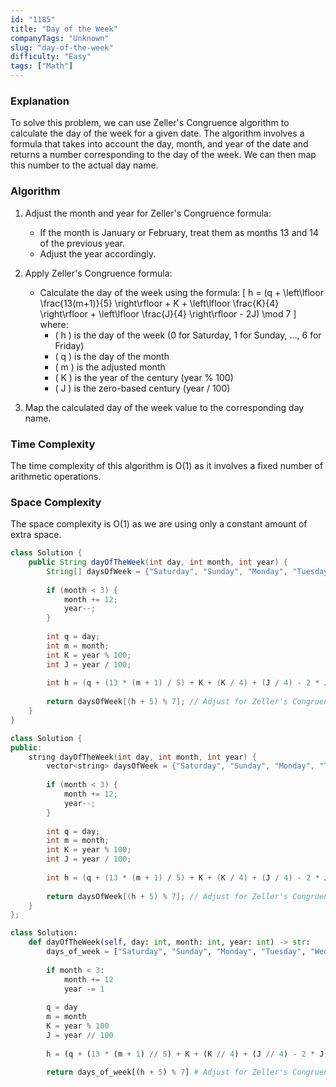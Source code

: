 ```yaml
---
id: "1185"
title: "Day of the Week"
companyTags: "Unknown"
slug: "day-of-the-week"
difficulty: "Easy"
tags: ["Math"]
---
```


### Explanation

To solve this problem, we can use Zeller's Congruence algorithm to calculate the day of the week for a given date. The algorithm involves a formula that takes into account the day, month, and year of the date and returns a number corresponding to the day of the week. We can then map this number to the actual day name.

### Algorithm
1. Adjust the month and year for Zeller's Congruence formula:
   - If the month is January or February, treat them as months 13 and 14 of the previous year.
   - Adjust the year accordingly.

2. Apply Zeller's Congruence formula:
   - Calculate the day of the week using the formula:
     \[
     h = (q + \left\lfloor \frac{13(m+1)}{5} \right\rfloor + K + \left\lfloor \frac{K}{4} \right\rfloor + \left\lfloor \frac{J}{4} \right\rfloor - 2J) \mod 7
     \]
     where:
     - \( h \) is the day of the week (0 for Saturday, 1 for Sunday, ..., 6 for Friday)
     - \( q \) is the day of the month
     - \( m \) is the adjusted month
     - \( K \) is the year of the century (year % 100)
     - \( J \) is the zero-based century (year / 100)

3. Map the calculated day of the week value to the corresponding day name.

### Time Complexity
The time complexity of this algorithm is O(1) as it involves a fixed number of arithmetic operations.

### Space Complexity
The space complexity is O(1) as we are using only a constant amount of extra space.
```java
class Solution {
    public String dayOfTheWeek(int day, int month, int year) {
        String[] daysOfWeek = {"Saturday", "Sunday", "Monday", "Tuesday", "Wednesday", "Thursday", "Friday"};
        
        if (month < 3) {
            month += 12;
            year--;
        }
        
        int q = day;
        int m = month;
        int K = year % 100;
        int J = year / 100;
        
        int h = (q + (13 * (m + 1) / 5) + K + (K / 4) + (J / 4) - 2 * J) % 7;
        
        return daysOfWeek[(h + 5) % 7]; // Adjust for Zeller's Congruence result
    }
}
```

```cpp
class Solution {
public:
    string dayOfTheWeek(int day, int month, int year) {
        vector<string> daysOfWeek = {"Saturday", "Sunday", "Monday", "Tuesday", "Wednesday", "Thursday", "Friday"};
        
        if (month < 3) {
            month += 12;
            year--;
        }
        
        int q = day;
        int m = month;
        int K = year % 100;
        int J = year / 100;
        
        int h = (q + (13 * (m + 1) / 5) + K + (K / 4) + (J / 4) - 2 * J) % 7;
        
        return daysOfWeek[(h + 5) % 7]; // Adjust for Zeller's Congruence result
    }
};
```

```python
class Solution:
    def dayOfTheWeek(self, day: int, month: int, year: int) -> str:
        days_of_week = ["Saturday", "Sunday", "Monday", "Tuesday", "Wednesday", "Thursday", "Friday"]
        
        if month < 3:
            month += 12
            year -= 1
        
        q = day
        m = month
        K = year % 100
        J = year // 100
        
        h = (q + (13 * (m + 1) // 5) + K + (K // 4) + (J // 4) - 2 * J) % 7
        
        return days_of_week[(h + 5) % 7] # Adjust for Zeller's Congruence result
```